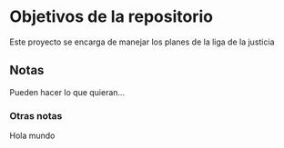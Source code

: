 # Objetivos de la repositorio

Este proyecto se encarga de manejar los planes de la liga de la justicia


## Notas
Pueden hacer lo que quieran...

### Otras notas
Hola mundo
